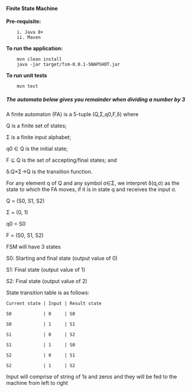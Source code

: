 #### Finite State Machine

**Pre-requisite:**

        i. Java 8+
        ii. Maven

**To run the application:**

        mvn clean install
        java -jar target/fsm-0.0.1-SNAPSHOT.jar
        
**To run unit tests**

        mvn test       
 
 
##### The automata below gives you remainder when dividing a number by 3
 
 A finite automaton (FA) is a 5-tuple (Q,Σ,q0,F,δ) where
 
 
 Q is a finite set of states;
 
 Σ is a finite input alphabet;
 
 q0 ∈ Q is the initial state;
 
 F ⊆ Q is the set of accepting/final states; and
 
 δ:Q×Σ→Q is the transition function.
 
 For any element q of Q and any symbol σ∈Σ, we interpret δ(q,σ) as the state to which the FA moves, if it is in state q and receives the input σ.
 
 
 Q = (S0, S1, S2)
 
 Σ = (0, 1)
 
 q0 = S0
 
 F = (S0, S1, S2)
 
 
 FSM will have 3 states
 
 S0: Starting and final state (output value of 0)
 
 S1: Final state (output value of 1)
 
 S2: Final state (output value of 2)
 
 
 State transition table is as follows:
 
 ````
 Current state | Input | Result state
 
 S0            | 0     | S0
 
 S0            | 1     | S1
 
 S1            | 0     | S2
 
 S1            | 1     | S0
 
 S2            | 0     | S1
 
 S2            | 1     | S2
 ````
 
 Input will comprise of string of 1s and zeros and they will be fed to the machine from left to right